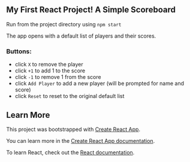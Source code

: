 

## My First React Project! A Simple Scoreboard

Run from the project directory using `npm start`

The app opens with a default list of players and their scores.

### Buttons:
- click `X` to remove the player
- click `+1` to add 1 to the score
- click `-1` to remove 1 from the score
- click `Add Player` to add a new player (will be prompted for name and score)
- click `Reset` to reset to the original default list


## Learn More
This project was bootstrapped with [Create React App](https://github.com/facebook/create-react-app).

You can learn more in the [Create React App documentation](https://facebook.github.io/create-react-app/docs/getting-started).

To learn React, check out the [React documentation](https://reactjs.org/).
